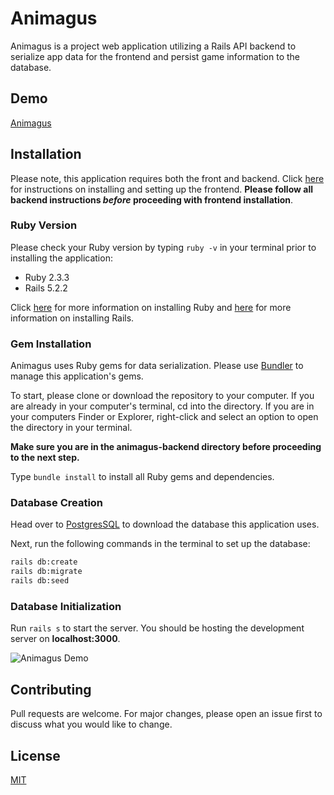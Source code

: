 # Animagus
Animagus is a project web application utilizing a Rails API backend to serialize app data for the frontend and persist game information to the database.

## Demo
[Animagus](https://youtu.be/wRHNADaTdS0)

## Installation
Please note, this application requires both the front and backend. Click [here](https://github.com/canikwe/animagus-frontend) for instructions on installing and setting up the frontend. **Please follow all backend instructions _before_ proceeding with frontend installation**.

### Ruby Version
Please check your Ruby version by typing `ruby -v` in your terminal prior to installing the application:
* Ruby 2.3.3
* Rails 5.2.2

Click [here](https://www.ruby-lang.org/en/documentation/installation/) for more information on installing Ruby and [here](https://guides.rubyonrails.org/v5.0/getting_started.html#installing-rails) for more information on installing Rails.

### Gem Installation
Animagus uses Ruby gems for data serialization. Please use [Bundler](https://bundler.io/) to manage this application's gems.

To start, please clone or download the repository to your computer. If you are already in your computer's terminal, cd into the directory. If you are in your computers Finder or Explorer, right-click and select an option to open the directory in your terminal.

**Make sure you are in the animagus-backend directory before proceeding to the next step.**

Type `bundle install` to install all Ruby gems and dependencies.

### Database Creation
Head over to [PostgresSQL](https://www.postgresql.org/) to download the database this application uses.

Next, run the following commands in the terminal to set up the database:
```bash
rails db:create
rails db:migrate
rails db:seed
```

### Database Initialization
Run `rails s` to start the server. You should be hosting the development server on **localhost:3000**.

![Animagus Demo](https://media.giphy.com/media/mDSPCaFWgttmLZqc2f/giphy.gif)

## Contributing
Pull requests are welcome. For major changes, please open an issue first to discuss what you would like to change.

## License
[MIT](https://choosealicense.com/licenses/mit/)
